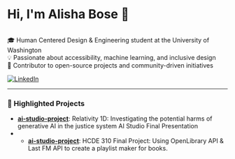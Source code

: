 # Hi, I'm Alisha Bose 👋

<img src=""/>

🎓 Human Centered Design & Engineering student at the University of Washington  
💡 Passionate about accessibility, machine learning, and inclusive design  
🌟 Contributor to open-source projects and community-driven initiatives  

[![LinkedIn](https://img.shields.io/badge/LinkedIn-Connect-blue)](https://linkedin.com/in/alisha-bose)

---

### 📂 Highlighted Projects
- **[ai-studio-project](https://github.com/alisha-bose/Relativity-1D)**: Relativity 1D: Investigating the potential harms of generative AI in the justice system AI Studio Final Presentation
- - **[ai-studio-project](https://github.com/alishabose/FinalProjectAB)**: HCDE 310 Final Project: Using OpenLibrary API & Last FM API to create a playlist maker for books. 


